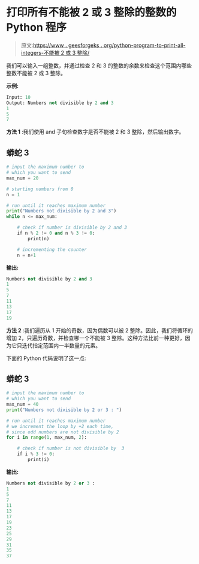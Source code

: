 # 打印所有不能被 2 或 3 整除的整数的 Python 程序

> 原文:[https://www . geesforgeks . org/python-program-to-print-all-integers-不能被 2 或 3 整除/](https://www.geeksforgeeks.org/python-program-to-print-all-integers-that-arent-divisible-by-either-2-or-3/)

我们可以输入一组整数，并通过检查 2 和 3 的整数的余数来检查这个范围内哪些整数不能被 2 或 3 整除。

**示例:**

```py
Input: 10
Output: Numbers not divisible by 2 and 3
1
5
7

```

**方法 1** :我们使用 and 子句检查数字是否不能被 2 和 3 整除，然后输出数字。

## 蟒蛇 3

```py
# input the maximum number to
# which you want to send
max_num = 20

# starting numbers from 0
n = 1

# run until it reaches maximum number
print("Numbers not divisible by 2 and 3")
while n <= max_num:

    # check if number is divisible by 2 and 3
    if n % 2 != 0 and n % 3 != 0:
        print(n)

    # incrementing the counter
    n = n+1
```

**输出:**

```py
Numbers not divisible by 2 and 3
1
5
7
11
13
17
19
```

**方法 2** :我们遍历从 1 开始的奇数，因为偶数可以被 2 整除。因此，我们将循环的增加 2，只遍历奇数，并检查哪一个不能被 3 整除。这种方法比前一种更好，因为它只迭代指定范围内一半数量的元素。

下面的 Python 代码说明了这一点:

## 蟒蛇 3

```py
# input the maximum number to
# which you want to send
max_num = 40
print("Numbers not divisible by 2 or 3 : ")

# run until it reaches maximum number
# we increment the loop by +2 each time,
# since odd numbers are not divisible by 2
for i in range(1, max_num, 2):

    # check if number is not divisible by  3
    if i % 3 != 0:
        print(i)
```

**输出:**

```py
Numbers not divisible by 2 or 3 : 
1
5
7
11
13
17
19
23
25
29
31
35
37

```